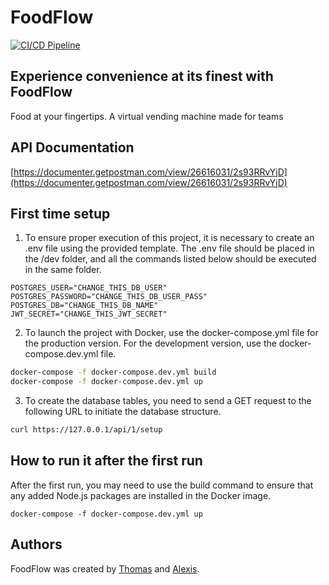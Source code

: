 # FoodFlow

[![CI/CD Pipeline](https://github.com/alexisprovost/foodflow/actions/workflows/ci-cd.yml/badge.svg)](https://github.com/alexisprovost/foodflow/actions/workflows/ci-cd.yml)

## Experience convenience at its finest with FoodFlow 
Food at your fingertips. A virtual vending machine made for teams


## API Documentation

[https://documenter.getpostman.com/view/26616031/2s93RRvYjD](https://documenter.getpostman.com/view/26616031/2s93RRvYjD)

## First time setup

1. To ensure proper execution of this project, it is necessary to create an .env file using the provided template. The .env file should be placed in the /dev folder, and all the commands listed below should be executed in the same folder.

```env
POSTGRES_USER="CHANGE_THIS_DB_USER"
POSTGRES_PASSWORD="CHANGE_THIS_DB_USER_PASS"
POSTGRES_DB="CHANGE_THIS_DB_NAME"
JWT_SECRET="CHANGE_THIS_JWT_SECRET"
```
2. To launch the project with Docker, use the docker-compose.yml file for the production version. For the development version, use the docker-compose.dev.yml file.
```bash
docker-compose -f docker-compose.dev.yml build
docker-compose -f docker-compose.dev.yml up
```

3. To create the database tables, you need to send a GET request to the following URL to initiate the database structure.

```bash
curl https://127.0.0.1/api/1/setup
```

## How to run it after the first run
After the first run, you may need to use the build command to ensure that any added Node.js packages are installed in the Docker image.
```
docker-compose -f docker-compose.dev.yml up
```

## Authors

FoodFlow was created by [Thomas](https://github.com/Thomkiller) and [Alexis](https://github.com/alexisprovost).
